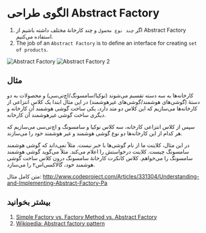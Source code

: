 
# الگوی طراحی Abstract Factory
1. اگر `چند نوع محصول` و چند کارخانهٔ مختلف داشته باشیم از Abstract Factory استفاده می‌کنیم.
2. The job of an `Abstract Factory` is to define an interface for creating `set of products`.

![Abstract Factory](http://yuml.me/9c9bd813)
![Abstract Factory 2](wiki/img/AbstractFactory.jpg)

## مثال

کارخانه‌ها به سه دسته تقسیم می‌شوند (نوکیا/سامسونگ/اچ‌تی‌سی) و محصولات به دو دستهٔ (گوشی‌های هوشمند/گوشی‌های غیرهوشمند)
در این مثال ابتدا یک کلاس انتزاعی از کارخانه‌ها می‌سازیم که این کلاس دو متد دارد، یکی ساخت گوشی هوشمند آن کارخانه و دیگری ساخت گوشی غیرهوشمند آن کارخانه.

سپس از کلاس انتزاعی کارخانه، سه کلاس نوکیا و سامسونگ و اچ‌تی‌سی می‌سازیم که هر کدام از این کارخانه‌ها دو نوع گوشی هوشمند و غیر هوشمند خود را می‌سازند.

در این مثال، کلاینت ما از نام گوشی‌ها با خبر نیست. مثلاً نمی‌داند که گوشی هوشمند سامسونگ چیست. کلاینت درخواستش را اعلام می‌کند. مثلاً می‌گوید گوشی هوشمند سامسونگ را می‌خواهم. کلاس کانکرت کارخانهٔ سامسونگ درون کلاس ساخت گوشی هوشمند خود، گالاکسی‌اس۲ را می‌سازد.

متن کامل مثال: http://www.codeproject.com/Articles/331304/Understanding-and-Implementing-Abstract-Factory-Pa

## بیشتر بخوانید
1. [Simple Factory vs. Factory Method vs. Abstract Factory](http://corey.quickshiftconsulting.com/1/post/2009/5/first-post.html)
2. [Wikipedia: Abstract factory pattern](http://en.wikipedia.org/wiki/Abstract_factory_pattern)
